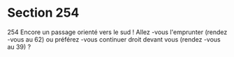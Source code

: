 # Section 254

254
Encore un passage orienté vers le sud ! Allez -vous l'emprunter
(rendez -vous au 62) ou préférez -vous continuer droit devant
vous (rendez -vous au 39) ?